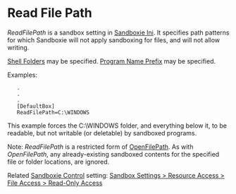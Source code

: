 # Read File Path

_ReadFilePath_ is a sandbox setting in [Sandboxie Ini](SandboxieIni.md). It specifies path patterns for which Sandboxie will not apply sandboxing for files, and will not allow writing.

[Shell Folders](ShellFolders.md) may be specified. [Program Name Prefix](ProgramNamePrefix.md) may be specified.

Examples:
```
   .
   .
   .
   [DefaultBox]
   ReadFilePath=C:\WINDOWS
```

This example forces the C:\WINDOWS folder, and everything below it, to be readable, but not writable (or deletable) by sandboxed programs.

Note: _ReadFilePath_ is a restricted form of [OpenFilePath](OpenFilePath.md). As with _OpenFilePath_, any already-existing sandboxed contents for the specified file or folder locations, are ignored.

Related [Sandboxie Control](SandboxieControl.md) setting: [Sandbox Settings > Resource Access > File Access > Read-Only Access](ResourceAccessSettings#file)
